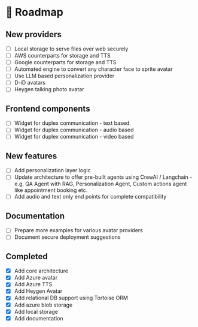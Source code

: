 # 🚀 Roadmap

## New providers
- [ ] Local storage to serve files over web securely
- [ ] AWS counterparts for storage and TTS
- [ ] Google counterparts for storage and TTS
- [ ] Automated engine to convert any character face to sprite avatar
- [ ] Use LLM based personalization provider
- [ ] D-iD avatars
- [ ] Heygen talking photo avatar

## Frontend components
- [ ] Widget for duplex communication - text based
- [ ] Widget for duplex communication - audio based
- [ ] Widget for duplex communication - video based

## New features
- [ ] Add personalization layer logic
- [ ] Update architecture to offer pre-built agents using CrewAI / Langchain - e.g. QA Agent with RAG, Personalization Agent, Custom actions agent like appointment booking etc.
- [ ] Add audio and text only end points for complete compatibility

## Documentation
- [ ] Prepare more examples for various avatar providers
- [ ] Document secure deployment suggestions

## Completed

- [x] Add core architecture
- [x] Add Azure avatar
- [x] Add Azure TTS
- [x] Add Heygen Avatar
- [x] Add relational DB support using Tortoise ORM
- [x] Add azure blob storage
- [x] Add local storage
- [x] Add documentation